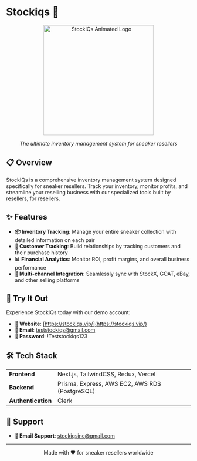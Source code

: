# Stockiqs 👟
<div align="center">
  <img width="300" alt="StockIQs Animated Logo" src="https://mir-s3-cdn-cf.behance.net/project_modules/hd/e6e95a50025901.58c57cabb8db0.gif">
  
  *The ultimate inventory management system for sneaker resellers*
</div>

## 📋 Overview
StockIQs is a comprehensive inventory management system designed specifically for sneaker resellers. Track your inventory, monitor profits, and streamline your reselling business with our specialized tools built by resellers, for resellers.

## ✨ Features
- **📦 Inventory Tracking**: Manage your entire sneaker collection with detailed information on each pair
- **👥 Customer Tracking**: Build relationships by tracking customers and their purchase history
- **📊 Financial Analytics**: Monitor ROI, profit margins, and overall business performance
- **🔄 Multi-channel Integration**: Seamlessly sync with StockX, GOAT, eBay, and other selling platforms

## 🚀 Try It Out
Experience StockIQs today with our demo account:

- **🔗 Website**: [https://stockiqs.vip/](https://stockiqs.vip/)
- **📧 Email**: teststockiqs@gmail.com
- **🔑 Password**: !Teststockiqs123

## 🛠️ Tech Stack
<table>
  <tr>
    <td><strong>Frontend</strong></td>
    <td>Next.js, TailwindCSS, Redux, Vercel</td>
  </tr>
  <tr>
    <td><strong>Backend</strong></td>
    <td>Prisma, Express, AWS EC2, AWS RDS (PostgreSQL)</td>
  </tr>
  <tr>
    <td><strong>Authentication</strong></td>
    <td>Clerk</td>
  </tr>
</table>

## 🤝 Support
- **📧 Email Support**: [stockiqsinc@gmail.com](mailto:stockiqsinc@gmail.com)

---
<div align="center">
  <p>Made with ❤️ for sneaker resellers worldwide</p>
</div>

